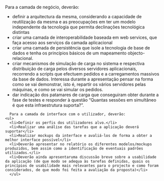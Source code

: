 <!DOCTYPE html>
<html>
  <body>
  
    
  Para a camada de negócio, deverão:
      <ul>
        <li>definir a arquitectura da mesma, considerando a capacidade de reutilização da mesma e as preocupações em ter um modelo independente da tecnologia que permita declinações tecnológica distintas</li>
        <li>criar uma camada de interoperabilidade baseada em web services, que faça acesso aos serviços da camada aplicacional</li>
        <li>criar uma camada de persistência que isole a tecnologia de base de dados e tenha os princípios básicos de um mapeamento objecto-relacional.</li>
        <li>criar mecanismos de simulação de carga no sistema e respectiva distribuição de carga pelos diversos servidores aplicacionais, recorrendo a scripts que efectuem pedidos e a carregamentos massivos da base de dados. Interessa durante a apresentação pensar na forma como se vai demonstrar, isto é, repartir os vários servidores pelas máquinas, e como se vai simular os pedidos.</li>
        <li>dar indicação dos patamares de carga que conseguiram obter durante a fase de testes e responder à questão “Quantas sessões em simultâneo é que esta infraestrutura suporta?”.</li>
      </ul>
      
      Para a camada de interface com o utilizador, deverão:
    <ul>
      <li>Definir os perfis dos utilizadores alvo.</li>
      <li>Realizar uma análise das tarefas que a aplicação deverá suportar</li>
      <li>Realizar mockups da interface e avaliá-los de forma a obter a melhor interface possível</li>
      <li>Deverão apresentar no relatório os diferentes modelos/mockups produzidos, bem assim como a identificação de eventuais padrões utilizados.</li>
      <li>Deverão ainda apresentaruma discussão breve sobre a usabilidade da aplicação (de que modo se adequa às tarefas definidas, quais os princípios de usabilidade mais relevantes para o projecto e como foram considerados, de que modo foi feita a avaliação da proposta)</li>
      </ul>
      
  </body>
</html>
